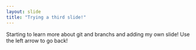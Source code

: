```yaml
---
layout: slide
title: "Trying a third slide!"
---
```

Starting to learn more about git and branchs and adding my own slide!
Use the left arrow to go back!
